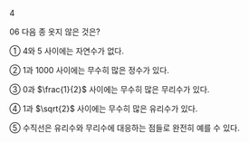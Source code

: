 4

06 다음 종 옷지 않은 것은?

① 4와 5 사이에는 자연수가 없다.

② 1과 1000 사이에는 무수히 많은 정수가 있다.

③ 0과 $\frac{1}{2}$ 사이에는 무수히 많은 무리수가 있다.

④ 1과 $\sqrt{2}$ 사이에는 무수히 많은 유리수가 있다.

⑤ 수직선은 유리수와 무리수에 대응하는 점들로 완전히 예를 수 있다.